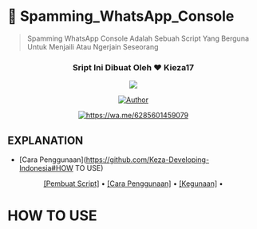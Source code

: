 # 🙏 Spamming_WhatsApp_Console

> Spamming WhatsApp Console Adalah Sebuah Script Yang Berguna Untuk Menjaili Atau Ngerjain Seseorang

<h3 align="center">Sript Ini Dibuat Oleh ❤️ Kieza17</h3>
<p align="center">
  <a href="https://github.com/Keza-Developing-Indonesia"><img src="https://avatars.githubusercontent.com/u/76218793?s=460&u=b25e11a04e068ba835c9e3a3c058b05dde086f0f&v=4" 
</p>

<p align="center">
  <a href="https://github.com/Keza-Developing-Indonesia"><img title="Author" src="https://img.shields.io/badge/Author-Kieza17-darkred.svg?style=for-the-badge&logo=github" /></a>
</p>

<p align="center">
  <a href="#"><img title="https://wa.me/6285601459079" src="https://img.shields.io/badge/Whatsapp-green?colorA=%23ff0000&colorB=%23017e40&style=for-the-badge"></a>

## EXPLANATION
* [Cara Penggunaan](https://github.com/Keza-Developing-Indonesia#HOW TO USE)
<p align="center">
  <a href="https://github.com/Keza-Developing-Indonesia#HOW TO USE">[Pembuat Script]</a> •
  <a href="https://github.com/Keza-Developing-Indonesia#installation">[Cara Penggunaan]</a> •
  <a href="https://github.com/Keza-Developing-Indonesia#features">[Kegunaan]</a> •
</p>
 
 
 # HOW TO USE
 ```bash
 ```
 
